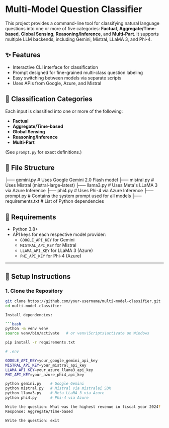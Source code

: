 # Multi-Model Question Classifier

This project provides a command-line tool for classifying natural language questions into one or more of five categories: **Factual**, **Aggregate/Time-based**, **Global Sensing**, **Reasoning/Inference**, and **Multi-Part**. It supports multiple LLM backends, including Gemini, Mistral, LLaMA 3, and Phi-4.

## ✨ Features

- Interactive CLI interface for classification
- Prompt designed for fine-grained multi-class question labeling
- Easy switching between models via separate scripts
- Uses APIs from Google, Azure, and Mistral

## 🧠 Classification Categories

Each input is classified into one or more of the following:
- **Factual**
- **Aggregate/Time-based**
- **Global Sensing**
- **Reasoning/Inference**
- **Multi-Part**

(See `prompt.py` for exact definitions.)

## 📁 File Structure

├── gemini.py # Uses Google Gemini 2.0 Flash model ├── mistral.py # Uses Mistral (mistral-large-latest) ├── llama3.py # Uses Meta's LLaMA 3 via Azure Inference ├── phi4.py # Uses Phi-4 via Azure Inference ├── prompt.py # Contains the system prompt used for all models ├── requirements.txt # List of Python dependencies


## 🧪 Requirements

- Python 3.8+
- API keys for each respective model provider:
  - `GOOGLE_API_KEY` for Gemini
  - `MISTRAL_API_KEY` for Mistral
  - `LLAMA_API_KEY` for LLaMA 3 (Azure)
  - `PHI_API_KEY` for Phi-4 (Azure)


---

## 🔧 Setup Instructions

### 1. Clone the Repository
```bash
git clone https://github.com/your-username/multi-model-classifier.git
cd multi-model-classifier

Install dependencies:

```bash
python -m venv venv
source venv/bin/activate   # or venv\Scripts\activate on Windows

pip install -r requirements.txt

# .env

GOOGLE_API_KEY=your_google_gemini_api_key
MISTRAL_API_KEY=your_mistral_api_key
LLAMA_API_KEY=your_azure_llama3_api_key
PHI_API_KEY=your_azure_phi4_api_key

python gemini.py    # Google Gemini
python mistral.py   # Mistral via mistralai SDK
python llama3.py    # Meta LLaMA 3 via Azure
python phi4.py      # Phi-4 via Azure

Write the question: What was the highest revenue in fiscal year 2024?
Response: Aggregate/Time-based

Write the question: exit


